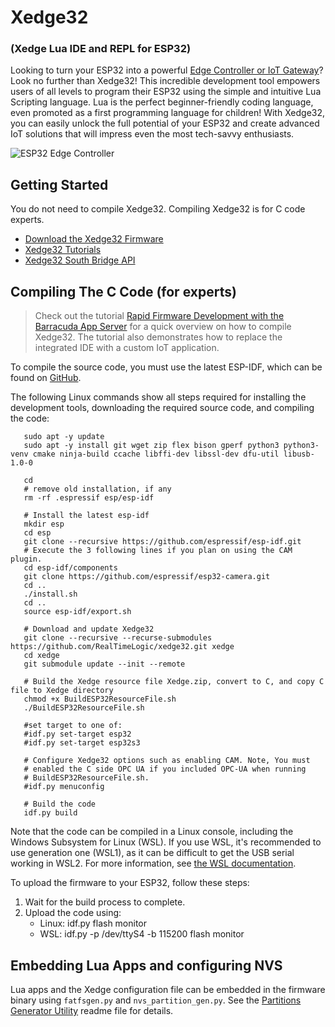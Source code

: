 # Xedge32

### (Xedge Lua IDE and REPL for ESP32)

Looking to turn your ESP32 into a powerful [Edge Controller or IoT Gateway](https://realtimelogic.com/products/edge-controller/)? Look no further than Xedge32! This incredible development tool empowers users of all levels to program their ESP32 using the simple and intuitive Lua Scripting language. Lua is the perfect beginner-friendly coding language, even promoted as a first programming language for children! With Xedge32, you can easily unlock the full potential of your ESP32 and create advanced IoT solutions that will impress even the most tech-savvy enthusiasts.

![ESP32 Edge Controller](https://realtimelogic.com/images/xedge/v1/Xedge.png)

## Getting Started

You do not need to compile Xedge32. Compiling Xedge32 is for C code experts.

* [Download the Xedge32 Firmware](https://realtimelogic.com/downloads/bas/ESP32/)
* [Xedge32 Tutorials](https://realtimelogic.com/xedge32-tutorials/)
* [Xedge32 South Bridge API](https://realtimelogic.com/ba/ESP32/)


## Compiling The C Code (for experts)


> Check out the tutorial [Rapid Firmware Development with the Barracuda App Server](https://realtimelogic.com/articles/Rapid-Firmware-Development-with-the-Barracuda-App-Server) for a quick overview on how to compile Xedge32. The tutorial also demonstrates how to replace the integrated IDE with a custom IoT application.

To compile the source code, you must use the latest ESP-IDF, which can be found on [GitHub](https://github.com/espressif/esp-idf).

The following Linux commands show all steps required for installing the development tools, downloading the required source code, and compiling the code:

```
   sudo apt -y update
   sudo apt -y install git wget zip flex bison gperf python3 python3-venv cmake ninja-build ccache libffi-dev libssl-dev dfu-util libusb-1.0-0

   cd
   # remove old installation, if any
   rm -rf .espressif esp/esp-idf

   # Install the latest esp-idf
   mkdir esp
   cd esp
   git clone --recursive https://github.com/espressif/esp-idf.git
   # Execute the 3 following lines if you plan on using the CAM plugin.
   cd esp-idf/components
   git clone https://github.com/espressif/esp32-camera.git
   cd ..
   ./install.sh
   cd ..
   source esp-idf/export.sh

   # Download and update Xedge32
   git clone --recursive --recurse-submodules https://github.com/RealTimeLogic/xedge32.git xedge
   cd xedge
   git submodule update --init --remote

   # Build the Xedge resource file Xedge.zip, convert to C, and copy C file to Xedge directory
   chmod +x BuildESP32ResourceFile.sh
   ./BuildESP32ResourceFile.sh

   #set target to one of:
   #idf.py set-target esp32
   #idf.py set-target esp32s3

   # Configure Xedge32 options such as enabling CAM. Note, You must
   # enabled the C side OPC UA if you included OPC-UA when running
   # BuildESP32ResourceFile.sh.
   #idf.py menuconfig

   # Build the code
   idf.py build
```

Note that the code can be compiled in a Linux console, including the Windows Subsystem for Linux (WSL). If you use WSL, it's recommended to use generation one (WSL1), as it can be difficult to get the USB serial working in WSL2. For more information, see [the WSL documentation](https://docs.microsoft.com/en-us/windows/wsl/about).

To upload the firmware to your ESP32, follow these steps:

1. Wait for the build process to complete.
2. Upload the code using:
   - Linux: idf.py flash monitor
   - WSL: idf.py -p /dev/ttyS4 -b 115200 flash monitor


## Embedding Lua Apps and configuring NVS

Lua apps and the Xedge configuration file can be embedded in the firmware binary using `fatfsgen.py` and  `nvs_partition_gen.py`. See the [Partitions Generator Utility](partitions/README.md) readme file for details.
